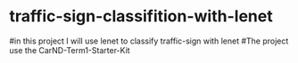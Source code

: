 # traffic-sign-classifition-with-lenet
#in this project I will use lenet to classify traffic-sign with lenet
#The project use the  CarND-Term1-Starter-Kit
